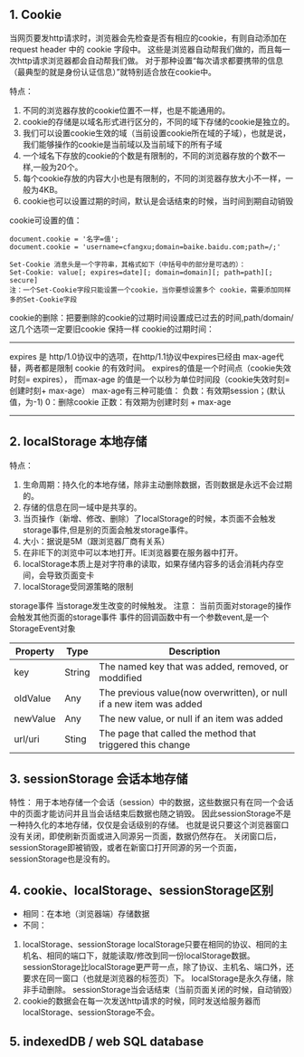 ## 1. Cookie
当网页要发http请求时，浏览器会先检查是否有相应的cookie，有则自动添加在 request header 中的 cookie 字段中。
这些是浏览器自动帮我们做的，而且每一次http请求浏览器都会自动帮我们做。
对于那种设置“每次请求都要携带的信息（最典型的就是身份认证信息）”就特别适合放在cookie中。

特点：  
1. 不同的浏览器存放的cookie位置不一样，也是不能通用的。
2. cookie的存储是以域名形式进行区分的，不同的域下存储的cookie是独立的。
3. 我们可以设置cookie生效的域（当前设置cookie所在域的子域），也就是说，我们能够操作的cookie是当前域以及当前域下的所有子域
4. 一个域名下存放的cookie的个数是有限制的，不同的浏览器存放的个数不一样,一般为20个。
5. 每个cookie存放的内容大小也是有限制的，不同的浏览器存放大小不一样，一般为4KB。
6. cookie也可以设置过期的时间，默认是会话结束的时候，当时间到期自动销毁

cookie可设置的值：
```客户端设置: expires(max-age)、domain、path、secure(仅https)
document.cookie = '名字=值';
document.cookie = 'username=cfangxu;domain=baike.baidu.com;path=/;' 
```
```服务端设置: expires(max-age)、domain、path、secure、HttpOnly(是否可通过js访问cookie)
Set-Cookie 消息头是一个字符串，其格式如下（中括号中的部分是可选的）：
Set-Cookie: value[; expires=date][; domain=domain][; path=path][; secure]
注：一个Set-Cookie字段只能设置一个cookie，当你要想设置多个 cookie，需要添加同样多的Set-Cookie字段
```
cookie的删除：把要删除的cookie的过期时间设置成已过去的时间,path/domain/这几个选项一定要旧cookie 保持一样
cookie的过期时间：
***
expires 是 http/1.0协议中的选项，在http/1.1协议中expires已经由 max-age代替，两者都是限制 cookie 的有效时间。
expires的值是一个时间点（cookie失效时刻= expires），
而max-age 的值是一个以秒为单位时间段（cookie失效时刻= 创建时刻+ max-age）
max-age有三种可能值：
    负数：有效期session；(默认值，为-1)
    0：删除cookie
    正数：有效期为创建时刻 + max-age
***


## 2. localStorage 本地存储

特点：  
1. 生命周期：持久化的本地存储，除非主动删除数据，否则数据是永远不会过期的。
2. 存储的信息在同一域中是共享的。
3. 当页操作（新增、修改、删除）了localStorage的时候，本页面不会触发storage事件,但是别的页面会触发storage事件。
4. 大小：据说是5M（跟浏览器厂商有关系）
5. 在非IE下的浏览中可以本地打开。IE浏览器要在服务器中打开。
6. localStorage本质上是对字符串的读取，如果存储内容多的话会消耗内存空间，会导致页面变卡
7. localStorage受同源策略的限制

storage事件
当storage发生改变的时候触发。
注意： 当前页面对storage的操作会触发其他页面的storage事件
事件的回调函数中有一个参数event,是一个StorageEvent对象  

Property | Type    | Description
-------- | ------- | ------------
key      | String  | The named key that was added, removed, or moddified
oldValue | Any     | The previous value(now overwritten), or null if a new item was added
newValue | Any     | The new value, or null if an item was added
url/uri  | Sting   | The page that called the method that triggered this change

## 3. sessionStorage 会话本地存储
特性：
用于本地存储一个会话（session）中的数据，这些数据只有在同一个会话中的页面才能访问并且当会话结束后数据也随之销毁。
因此sessionStorage不是一种持久化的本地存储，仅仅是会话级别的存储。
也就是说只要这个浏览器窗口没有关闭，即使刷新页面或进入同源另一页面，数据仍然存在。
关闭窗口后，sessionStorage即被销毁，或者在新窗口打开同源的另一个页面，sessionStorage也是没有的。

## 4. cookie、localStorage、sessionStorage区别
* 相同：在本地（浏览器端）存储数据
* 不同：
1. localStorage、sessionStorage
    localStorage只要在相同的协议、相同的主机名、相同的端口下，就能读取/修改到同一份localStorage数据。
    sessionStorage比localStorage更严苛一点，除了协议、主机名、端口外，还要求在同一窗口（也就是浏览器的标签页）下。
    localStorage是永久存储，除非手动删除。
    sessionStorage当会话结束（当前页面关闭的时候，自动销毁）
2. cookie的数据会在每一次发送http请求的时候，同时发送给服务器而localStorage、sessionStorage不会。

## 5. indexedDB / web SQL database

